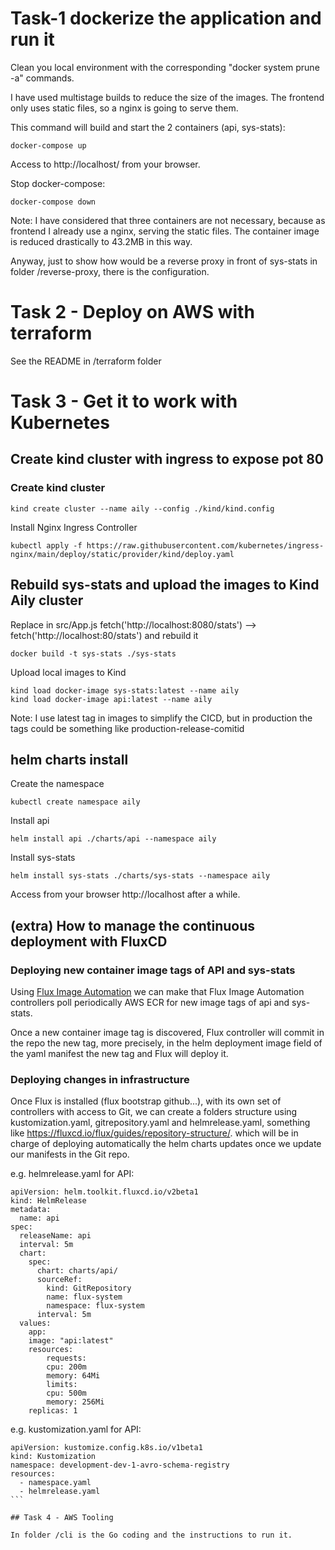 # Task-1 dockerize the application and run it

Clean you local environment with the corresponding "docker system prune -a" commands.

I have used multistage builds to reduce the size of the images. The frontend only uses static files, so a nginx is going to serve them.

This command will build and start the 2 containers (api, sys-stats):
```
docker-compose up
```
Access to http://localhost/ from your browser.

Stop docker-compose:
```
docker-compose down
```
Note: I have considered that three containers are not necessary, because as frontend I already use a nginx, serving the static files. The container image is reduced drastically to 43.2MB in this way.

Anyway, just to show how would be a reverse proxy in front of sys-stats in folder /reverse-proxy, there is the configuration.

# Task 2 - Deploy on AWS with terraform

See the README in /terraform folder

# Task 3 - Get it to work with Kubernetes

## Create kind cluster with ingress to expose pot 80

### Create kind cluster
```
kind create cluster --name aily --config ./kind/kind.config
```
Install Nginx Ingress Controller
```
kubectl apply -f https://raw.githubusercontent.com/kubernetes/ingress-nginx/main/deploy/static/provider/kind/deploy.yaml
```
## Rebuild sys-stats and upload the images to Kind Aily cluster

Replace in src/App.js fetch('http://localhost:8080/stats') --> fetch('http://localhost:80/stats') and rebuild it
```
docker build -t sys-stats ./sys-stats
````
Upload local images to Kind
```
kind load docker-image sys-stats:latest --name aily
kind load docker-image api:latest --name aily
```

Note: I use latest tag in images to simplify the CICD, but in production the tags could be something like production-release-comitid

## helm charts install
Create the namespace
```
kubectl create namespace aily
```
Install api
```
helm install api ./charts/api --namespace aily 
```
Install sys-stats
```
helm install sys-stats ./charts/sys-stats --namespace aily 
```

Access from your browser http://localhost after a while.

## (extra) How to manage the continuous deployment with FluxCD

### Deploying new container image tags of API and sys-stats
Using [Flux Image Automation](https://fluxcd.io/flux/guides/image-update/) we can make that Flux Image Automation controllers poll periodically AWS ECR for new image tags of api and sys-stats.

Once a new container image tag is discovered, Flux controller will commit in the repo the new tag, more precisely, in the helm deployment image field of the yaml manifest the new tag and Flux will deploy it.

### Deploying changes in infrastructure
Once Flux is installed (flux bootstrap github...), with its own set of controllers with access to Git, we can create a folders structure using kustomization.yaml, gitrepository.yaml and helmrelease.yaml, something like https://fluxcd.io/flux/guides/repository-structure/.
which will be in charge of deploying automatically the helm charts updates once we update our manifests in the Git repo.

e.g. helmrelease.yaml for API:
```
apiVersion: helm.toolkit.fluxcd.io/v2beta1
kind: HelmRelease
metadata:
  name: api
spec:
  releaseName: api
  interval: 5m
  chart:
    spec:
      chart: charts/api/
      sourceRef:
        kind: GitRepository
        name: flux-system
        namespace: flux-system
      interval: 5m
  values:
    app:
    image: "api:latest"
    resources:
        requests:
        cpu: 200m
        memory: 64Mi
        limits:
        cpu: 500m
        memory: 256Mi
    replicas: 1
```
e.g. kustomization.yaml for API:
````
apiVersion: kustomize.config.k8s.io/v1beta1
kind: Kustomization
namespace: development-dev-1-avro-schema-registry
resources:
  - namespace.yaml
  - helmrelease.yaml
```

## Task 4 - AWS Tooling

In folder /cli is the Go coding and the instructions to run it.
